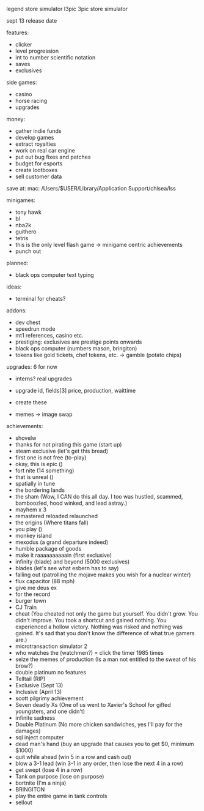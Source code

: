 legend store simulator
l3pic
3pic store simulator

sept 13 release date

features:
- clicker
- level progression
- int to number scientific notation
- saves
- exclusives

side games:
- casino
- horse racing
- upgrades

money:
- gather indie funds
- develop games
- extract royalties
- work on real car engine
- put out bug fixes and patches
- budget for esports
- create lootboxes
- sell customer data

save at:
mac: /Users/$USER/Library/Application Support/chlsea/lss

minigames:
- tony hawk
- bl
- nba2k
- guithero
- tetris
- this is the only level flash game -> minigame centric achievements
- punch out

planned:
- black ops computer text typing

ideas:
- terminal for cheats?

addons:
- dev chest
- speedrun mode
- mt1 references, casino etc.
- prestiging: exclusives are prestige points onwards
- black ops computer (numbers mason, bringiton)
- tokens like gold tickets, chef tokens, etc. -> gamble (potato chips)

upgrades:
6 for now
- interns?
real upgrades
- upgrade id, fields[3] price, production, waittime
- create these

- memes -> image swap

achievements:
- shovelw
- thanks for not pirating this game (start up)
- steam exclusive (let's get this bread)
- first one is not free (to-play)
- okay, this is epic ()
- fort nite (14 something)
- that is unreal ()
- spatially in tune
- the bordering lands
- the sham (Wow, I CAN do this all day. I too was hustled, scammed, bamboozled, hood winked, and lead astray.)
- mayhem x 3
- remastered reloaded relaunched
- the origins (Where titans fall)
- you play ()
- monkey island
- mexodus (a grand departure indeed)
- humble package of goods
- make it raaaaaaaaaain (first exclusive)
- infinity (blade) and beyond (5000 exclusives)
- blades (let's see what esbern has to say)
- falling out (patrolling the mojave makes you wish for a nuclear winter)
- flux capacitor (88 mph)
- give me deus ex
- for the record
- burger town
- CJ Train
- cheat (You cheated not only the game but yourself. You didn't grow. You didn't improve. You took a shortcut and gained nothing. You experienced a hollow victory. Nothing was risked and nothing was gained. It's sad that you don't know the difference of what true gamers are.)
- microtransaction simulator 2
- who watches the (watchmen?) = click the timer 1985 times
- seize the memes of production (Is a man not entitled to the sweat of his brow?)
- double platinum no features
- Telltail (RIP)
- Exclusive (Sept 13)
- Inclusive (April 13)
- scott pilgrimy achievement
- Seven deadly Xs (One of us went to Xavier's School for gifted youngsters, and one didn't)
- infinite sadness
- Double Platinum (No more chicken sandwiches, yes I'll pay for the damages)
- sql inject computer
- dead man's hand (buy an upgrade that causes you to get $0, minimum $1000)
- quit while ahead (win 5 in a row and cash out)
- blow a 3-1 lead (win 3-1 in any order, then lose the next 4 in a row)
- get swept (lose 4 in a row)
- Tank on purpose (lose on purpose)
- bortnite (I'm a ninja)
- BRINGITON
- play the entire game in tank controls
- sellout